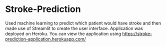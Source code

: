 # Stroke-Prediction
Used machine learning to predict which patient would have stroke and then made use of Streamlit to create the user interface.
Application was deployed on Heroku.
You can view the application using https://stroke-prediction-application.herokuapp.com/
